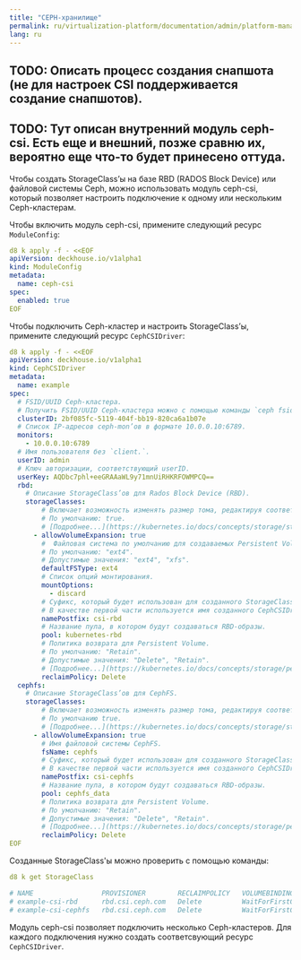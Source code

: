 ```yaml
---
title: "CEPH-хранилище"
permalink: ru/virtualization-platform/documentation/admin/platform-management/storage/sds/ceph.html
lang: ru
---
```


## TODO: Описать процесс создания снапшота (не для настроек CSI поддерживается создание снапшотов).
## TODO: Тут описан внутренний модуль ceph-csi. Есть еще и внешний, позже сравню их, вероятно еще что-то будет принесено оттуда.

Чтобы создать StorageClass’ы на базе RBD (RADOS Block Device) или файловой системы Ceph, можно использовать модуль ceph-csi, 
который позволяет настроить подключение к одному или нескольким Ceph-кластерам.

Чтобы включить модуль ceph-csi, примените следующий ресурс `ModuleConfig`:

```yaml
d8 k apply -f - <<EOF
apiVersion: deckhouse.io/v1alpha1
kind: ModuleConfig
metadata:
  name: ceph-csi
spec:
  enabled: true
EOF
```

Чтобы подключить Ceph-кластер и настроить StorageClass’ы, примените следующий ресурс `CephCSIDriver`:

```yaml
d8 k apply -f - <<EOF
apiVersion: deckhouse.io/v1alpha1
kind: CephCSIDriver
metadata:
  name: example
spec:
  # FSID/UUID Ceph-кластера.
  # Получить FSID/UUID Ceph-кластера можно с помощью команды `ceph fsid`.
  clusterID: 2bf085fc-5119-404f-bb19-820ca6a1b07e
  # Список IP-адресов ceph-mon’ов в формате 10.0.0.10:6789.
  monitors:
    - 10.0.0.10:6789
  # Имя пользователя без `client.`.
  userID: admin
  # Ключ авторизации, соответствующий userID.
  userKey: AQDbc7phl+eeGRAAaWL9y71mnUiRHKRFOWMPCQ==
  rbd:
    # Описание StorageClass’ов для Rados Block Device (RBD).
    storageClasses:
        # Включает возможность изменять размер тома, редактируя соответствующий объект PersistentVolumeClaim.
        # По умолчанию: true.
        # [Подробнее...](https://kubernetes.io/docs/concepts/storage/storage-classes/#allow-volume-expansion)
      - allowVolumeExpansion: true
        #  Файловая система по умолчанию для создаваемых Persistent Volumes. 
        # По умолчанию: "ext4".
        # Допустимые значения: "ext4", "xfs".
        defaultFSType: ext4
        # Список опций монтирования.
        mountOptions:
          - discard
        # Суфикс, который будет использован для созданного StorageClass’а.
        # В качестве первой части используется имя созданного CephCSIDriver.
        namePostfix: csi-rbd
        # Название пула, в котором будут создаваться RBD-образы.
        pool: kubernetes-rbd
        # Политика возврата для Persistent Volume.
        # По умолчанию: "Retain".
        # Допустимые значения: "Delete", "Retain".
        # [Подробнее...](https://kubernetes.io/docs/concepts/storage/persistent-volumes/#reclaiming)
        reclaimPolicy: Delete
  cephfs:
    # Описание StorageClass’ов для CephFS.
    storageClasses:
        # Включает возможность изменять размер тома, редактируя соответствующий объект PersistentVolumeClaim.
        # По умолчанию true.
        # [Подробнее...](https://kubernetes.io/docs/concepts/storage/storage-classes/#allow-volume-expansion)
      - allowVolumeExpansion: true
        # Имя файловой системы CephFS.
        fsName: cephfs
        # Суфикс, который будет использован для созданного StorageClass’а.
        # В качестве первой части используется имя созданного CephCSIDriver.
        namePostfix: csi-cephfs
        # Название пула, в котором будут создаваться RBD-образы.
        pool: cephfs_data
        # Политика возврата для Persistent Volume.
        # По умолчанию: "Retain".
        # Допустимые значения: "Delete", "Retain".
        # [Подробнее...](https://kubernetes.io/docs/concepts/storage/persistent-volumes/#reclaiming)
        reclaimPolicy: Delete
EOF
```

Созданные StorageClass'ы можно проверить с помощью команды:
```yaml
d8 k get StorageClass

# NAME                 PROVISIONER        RECLAIMPOLICY   VOLUMEBINDINGMODE      ALLOWVOLUMEEXPANSION   AGE
# example-csi-rbd      rbd.csi.ceph.com   Delete          WaitForFirstConsumer   true                   15s
# example-csi-cephfs   rbd.csi.ceph.com   Delete          WaitForFirstConsumer   true                   15s
```

Модуль ceph-csi позволяет подключить несколько Ceph-кластеров. Для каждого подключения нужно создать соответсвующий ресурс `CephCSIDriver`.
